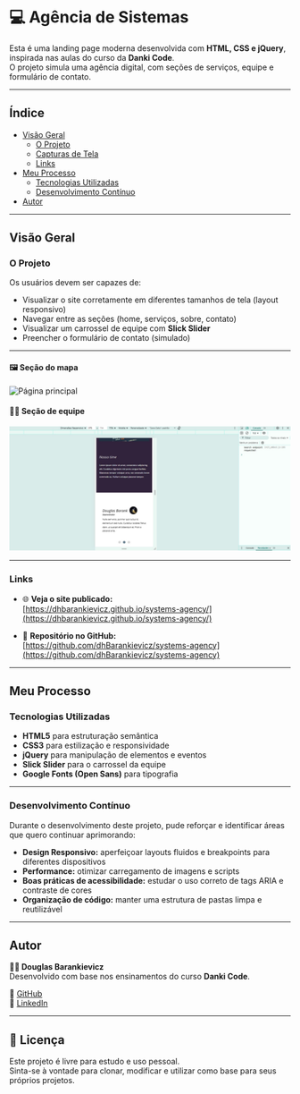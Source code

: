 # 💻 Agência de Sistemas

Esta é uma landing page moderna desenvolvida com **HTML, CSS e jQuery**, inspirada nas aulas do curso da **Danki Code**.  
O projeto simula uma agência digital, com seções de serviços, equipe e formulário de contato.

---

## Índice

- [Visão Geral](#visão-geral)
  - [O Projeto](#o-projeto)
  - [Capturas de Tela](#capturas-de-tela)
  - [Links](#links)
- [Meu Processo](#meu-processo)
  - [Tecnologias Utilizadas](#tecnologias-utilizadas)
  - [Desenvolvimento Contínuo](#desenvolvimento-contínuo)
- [Autor](#autor)

---

## Visão Geral

### O Projeto

Os usuários devem ser capazes de:

- Visualizar o site corretamente em diferentes tamanhos de tela (layout responsivo)
- Navegar entre as seções (home, serviços, sobre, contato)
- Visualizar um carrossel de equipe com **Slick Slider**
- Preencher o formulário de contato (simulado)

---

#### 🖼️ Seção do mapa
![Página principal](screenshot-map.jpg)

#### 👨‍💻 Seção de equipe  
![Seção de equipe](./img/screenshot-team.jpg)

---

### Links

- 🌐 **Veja o site publicado:**  
  [https://dhbarankievicz.github.io/systems-agency/](https://dhbarankievicz.github.io/systems-agency/)

- 💾 **Repositório no GitHub:**  
  [https://github.com/dhBarankievicz/systems-agency](https://github.com/dhBarankievicz/systems-agency)

---

## Meu Processo

### Tecnologias Utilizadas

- **HTML5** para estruturação semântica  
- **CSS3** para estilização e responsividade  
- **jQuery** para manipulação de elementos e eventos  
- **Slick Slider** para o carrossel da equipe  
- **Google Fonts (Open Sans)** para tipografia  

---

### Desenvolvimento Contínuo

Durante o desenvolvimento deste projeto, pude reforçar e identificar áreas que quero continuar aprimorando:

- **Design Responsivo:** aperfeiçoar layouts fluidos e breakpoints para diferentes dispositivos  
- **Performance:** otimizar carregamento de imagens e scripts  
- **Boas práticas de acessibilidade:** estudar o uso correto de tags ARIA e contraste de cores  
- **Organização de código:** manter uma estrutura de pastas limpa e reutilizável  

---

## Autor

**👨‍💻 Douglas Barankievicz**  
Desenvolvido com base nos ensinamentos do curso **Danki Code**.  

🔗 [GitHub](https://github.com/dhBarankievicz)  
🔗 [LinkedIn](https://linkedin.com/in/douglas-barankievicz-a42132358)

---

## 📝 Licença

Este projeto é livre para estudo e uso pessoal.  
Sinta-se à vontade para clonar, modificar e utilizar como base para seus próprios projetos.
